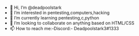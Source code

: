 - 👋 Hi, I’m @deadpoolstark
- 👀 I’m interested in pentesting,computers,hacking
- 🌱 I’m currently learning pentesting,c,python
- 💞️ I’m looking to collaborate on anything based on HTML/CSS
- 📫 How to reach me:-Discord:- Deadpoolstark3#1333


<!---
deadpoolstark/deadpoolstark is a ✨ special ✨ repository because its `README.md` (this file) appears on your GitHub profile.
You can click the Preview link to take a look at your changes.
--->
